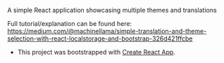 A simple React application showcasing multiple themes and translations

Full tutorial/explanation can be found here: https://medium.com/@machinellama/simple-translation-and-theme-selection-with-react-localstorage-and-bootstrap-326d421ffcbe

* This project was bootstrapped with [Create React App](https://github.com/facebook/create-react-app).
